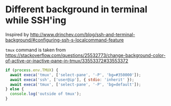# Different background in terminal while SSH'ing

Inspired by http://www.drinchev.com/blog/ssh-and-terminal-background/#configuring-ssh-s-localcommand-feature

`tmux` command is taken from https://stackoverflow.com/questions/25532773/change-background-color-of-active-or-inactive-pane-in-tmux/33553372#33553372

```js
if (process.env.TMUX) {
  await execa('tmux', ['select-pane', '-P', 'bg=#350000']);
  await execa('ssh', ['user@ip'], { stdio: 'inherit' });
  await execa('tmux', ['select-pane', '-P', 'bg=default']);
} else {
  console.log('outside of tmux');
}
```
